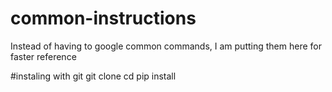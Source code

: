 # common-instructions
Instead of having to google common commands, I am putting them here for faster reference

#instaling with git
git clone <website URL>
cd <folder of packages you just downloaded with git>
  pip install <folder of packages you just downloaded with git>
